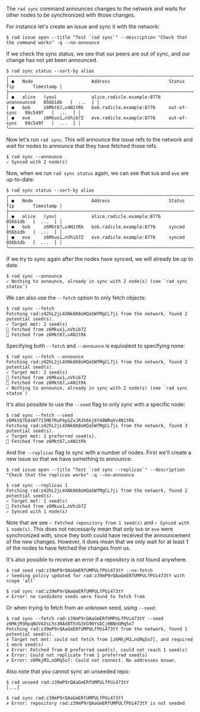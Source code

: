 The `rad sync` command announces changes to the network and waits for other
nodes to be synchronized with those changes.

For instance let's create an issue and sync it with the network:

```
$ rad issue open --title "Test `rad sync`" --description "Check that the command works" -q --no-announce
```

If we check the sync status, we see that our peers are out of sync, and our
change has not yet been announced.

```
$ rad sync status --sort-by alias
╭──────────────────────────────────────────────────────────────────────────────────────────────╮
│ ●   Node                      Address                      Status        Tip       Timestamp │
├──────────────────────────────────────────────────────────────────────────────────────────────┤
│ ●   alice   (you)             alice.radicle.example:8776   unannounced   056b1db   [  ...  ] │
│ ●   bob     z6Mkt67…v4N1tRk   bob.radicle.example:8776     out-of-sync   99c5497   [  ...  ] │
│ ●   eve     z6Mkux1…nVhib7Z   eve.radicle.example:8776     out-of-sync   99c5497   [  ...  ] │
╰──────────────────────────────────────────────────────────────────────────────────────────────╯
```

Now let's run `rad sync`. This will announce the issue refs to the network and
wait for nodes to announce that they have fetched those refs.

```
$ rad sync --announce
✓ Synced with 2 node(s)
```

Now, when we run `rad sync status` again, we can see that `bob` and
`eve` are up-to-date:

```
$ rad sync status --sort-by alias
╭─────────────────────────────────────────────────────────────────────────────────────────╮
│ ●   Node                      Address                      Status   Tip       Timestamp │
├─────────────────────────────────────────────────────────────────────────────────────────┤
│ ●   alice   (you)             alice.radicle.example:8776            056b1db   [  ...  ] │
│ ●   bob     z6Mkt67…v4N1tRk   bob.radicle.example:8776     synced   056b1db   [  ...  ] │
│ ●   eve     z6Mkux1…nVhib7Z   eve.radicle.example:8776     synced   056b1db   [  ...  ] │
╰─────────────────────────────────────────────────────────────────────────────────────────╯
```

If we try to sync again after the nodes have synced, we will already
be up to date.

```
$ rad sync --announce
✓ Nothing to announce, already in sync with 2 node(s) (see `rad sync status`)
```

We can also use the `--fetch` option to only fetch objects:

```
$ rad sync --fetch
Fetching rad:z42hL2jL4XNk6K8oHQaSWfMgCL7ji from the network, found 2 potential seed(s).
✓ Target met: 2 seed(s)
🌱 Fetched from z6Mkux1…nVhib7Z
🌱 Fetched from z6Mkt67…v4N1tRk
```

Specifying both `--fetch` and `--announce` is equivalent to specifying none:

```
$ rad sync --fetch --announce
Fetching rad:z42hL2jL4XNk6K8oHQaSWfMgCL7ji from the network, found 2 potential seed(s).
✓ Target met: 2 seed(s)
🌱 Fetched from z6Mkux1…nVhib7Z
🌱 Fetched from z6Mkt67…v4N1tRk
✓ Nothing to announce, already in sync with 2 node(s) (see `rad sync status`)
```

It's also possible to use the `--seed` flag to only sync with a specific node:

```
$ rad sync --fetch --seed z6Mkt67GdsW7715MEfRuP4pSZxJRJh6kj6Y48WRqVv4N1tRk
Fetching rad:z42hL2jL4XNk6K8oHQaSWfMgCL7ji from the network, found 3 potential seed(s).
✓ Target met: 1 preferred seed(s).
🌱 Fetched from z6Mkt67…v4N1tRk
```

And the `--replicas` flag to sync with a number of nodes. First we'll
create a new issue so that we have something to announce:

```
$ rad issue open --title "Test `rad sync --replicas`" --description "Check that the replicas works" -q --no-announce
```

```
$ rad sync --replicas 1
Fetching rad:z42hL2jL4XNk6K8oHQaSWfMgCL7ji from the network, found 2 potential seed(s).
✓ Target met: 1 seed(s)
🌱 Fetched from z6Mkux1…nVhib7Z
✓ Synced with 1 node(s)
```

Note that we see `✓ Fetched repository from 1 seed(s)` and `✓ Synced
with 1 node(s)`. This does not necessarily mean that only `bob` or
`eve` were synchronized with, since they both could have received the
announcement of the new changes. However, it does mean that we only
wait for at least 1 of the nodes to have fetched the changes from us.


It's also possible to receive an error if a repository is not found anywhere.

```
$ rad seed rad:z39mP9rQAaGmERfUMPULfPUi473tY --no-fetch
✓ Seeding policy updated for rad:z39mP9rQAaGmERfUMPULfPUi473tY with scope 'all'
```
``` (fail)
$ rad sync rad:z39mP9rQAaGmERfUMPULfPUi473tY
✗ Error: no candidate seeds were found to fetch from
```

Or when trying to fetch from an unknown seed, using `--seed`:
```
$ rad sync --fetch rad:z39mP9rQAaGmERfUMPULfPUi473tY --seed z6MkjM3HpqNVV4ZsL5s3RAd8ThVG3VG98YsDCjHBNnGMq5o7
Fetching rad:z39mP9rQAaGmERfUMPULfPUi473tY from the network, found 1 potential seed(s).
✗ Target not met: could not fetch from [z6MkjM3…nGMq5o7], and required 1 more seed(s)
✗ Error: Fetched from 0 preferred seed(s), could not reach 1 seed(s)
✗ Error: Could not replicate from 1 preferred seed(s)
✗ Error: z6MkjM3…nGMq5o7: Could not connect. No addresses known.
```

Also note that you cannot sync an unseeded repo:
```
$ rad unseed rad:z39mP9rQAaGmERfUMPULfPUi473tY
[...]
```
``` (fail)
$ rad sync rad:z39mP9rQAaGmERfUMPULfPUi473tY
✗ Error: repository rad:z39mP9rQAaGmERfUMPULfPUi473tY is not seeded
```
